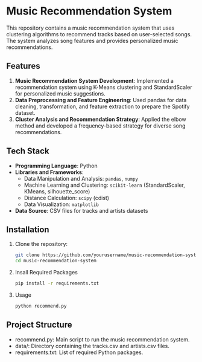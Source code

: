 # Music Recommendation System

This repository contains a music recommendation system that uses clustering algorithms to recommend tracks based on user-selected songs. The system analyzes song features and provides personalized music recommendations.

## Features

1. **Music Recommendation System Development**: Implemented a recommendation system using K-Means clustering and StandardScaler for personalized music suggestions.
2. **Data Preprocessing and Feature Engineering**: Used pandas for data cleaning, transformation, and feature extraction to prepare the Spotify dataset.
3. **Cluster Analysis and Recommendation Strategy**: Applied the elbow method and developed a frequency-based strategy for diverse song recommendations.

## Tech Stack

- **Programming Language**: Python
- **Libraries and Frameworks**:
  - Data Manipulation and Analysis: `pandas`, `numpy`
  - Machine Learning and Clustering: `scikit-learn` (StandardScaler, KMeans, silhouette_score)
  - Distance Calculation: `scipy` (cdist)
  - Data Visualization: `matplotlib`
- **Data Source**: CSV files for tracks and artists datasets

## Installation

1. Clone the repository:
   ```bash
   git clone https://github.com/yourusername/music-recommendation-system.git
   cd music-recommendation-system
2. Insall Required Packages
   ```bash
   pip install -r requirements.txt
3. Usage
   ```bash
   python recommend.py

## Project Structure
- recommend.py: Main script to run the music recommendation system.
- data/: Directory containing the tracks.csv and artists.csv files.
- requirements.txt: List of required Python packages.
   
